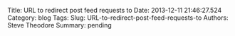 Title: URL to redirect post feed requests to
Date: 2013-12-11 21:46:27.524
Category: blog
Tags: 
Slug: URL-to-redirect-post-feed-requests-to
Authors: Steve Theodore
Summary: pending



